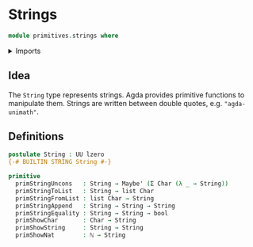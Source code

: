 # Strings

```agda
module primitives.strings where
```

<details><summary>Imports</summary>

```agda
open import elementary-number-theory.natural-numbers

open import foundation.booleans
open import foundation.dependent-pair-types
open import foundation.maybe
open import foundation.universe-levels

open import lists.lists

open import primitives.characters
```

</details>

## Idea

The `String` type represents strings. Agda provides primitive functions to
manipulate them. Strings are written between double quotes, e.g.
`"agda-unimath"`.

## Definitions

```agda
postulate String : UU lzero
{-# BUILTIN STRING String #-}

primitive
  primStringUncons   : String → Maybe' (Σ Char (λ _ → String))
  primStringToList   : String → list Char
  primStringFromList : list Char → String
  primStringAppend   : String → String → String
  primStringEquality : String → String → bool
  primShowChar       : Char → String
  primShowString     : String → String
  primShowNat        : ℕ → String
```
